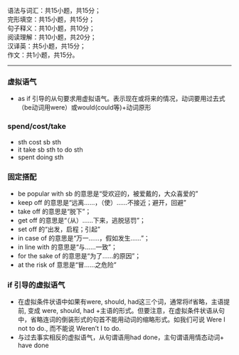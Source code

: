 语法与词汇：共15小题，共15分；<br/>
完形填空：共15小题，共15分；<br/>
句子释义：共10小题，共10分；<br/>
阅读理解：共10小题，共20分；<br/>
汉译英：共5小题，共15分；<br/>
作文：共1小题，共15分。

---

### 虚拟语气

- as if 引导的从句要求用虚拟语气。表示现在或将来的情况，动词要用过去式（be动词用were）或would(could等)+动词原形

### spend/cost/take

- sth cost sb sth
- it take sb sth to do sth
- spent doing sth

### 固定搭配

- be popular with sb 的意思是“受欢迎的，被爱戴的，大众喜爱的”
- keep off 的意思是“远离……，（使）……不接近；避开，回避”
- take off 的意思是“脱下”；
- get off 的意思是“（从）……下来，逃脱惩罚”；
- set off 的“出发，启程；引起”
- in case of 的意思是“万一……，假如发生……”；
- in line with 的意思是“与……一致”；
- for the sake of 的意思是“为了……的原因”；
- at the risk of 意思是“冒……之危险”

### if 引导的虚拟语气

- 在虚拟条件状语中如果有were, should, had这三个词，通常将if省略，主语提前, 变成 were, should, had +主语的形式。但要注意，在虚拟条件状语从句中，省略连词的倒装形式的句首不能用动词的缩略形式。如我们可说 Were I not to do., 而不能说 Weren’t I to do.
- 与过去事实相反的虚拟语气，从句谓语用had done，主句谓语用情态动词+ have done